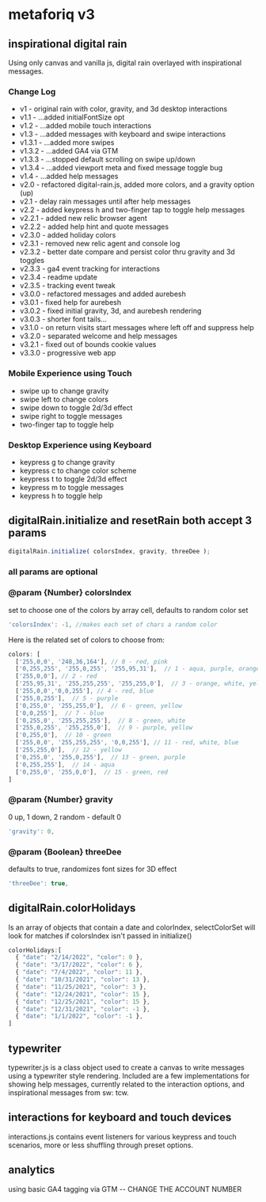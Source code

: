 # metaforiq v3

## inspirational digital rain

Using only canvas and vanilla js, digital rain overlayed with inspirational messages.

### Change Log

* v1 - original rain with color, gravity, and 3d desktop interactions
* v1.1 - ...added initialFontSize opt
* v1.2 - ...added mobile touch interactions
* v1.3 - ...added messages with keyboard and swipe interactions
* v1.3.1 - ...added more swipes
* v1.3.2 - ...added GA4 via GTM
* v1.3.3 - ...stopped default scrolling on swipe up/down
* v1.3.4 - ...added viewport meta and fixed message toggle bug
* v1.4 - ...added help messages
* v2.0 - refactored digital-rain.js, added more colors, and a gravity option (up)
* v2.1 - delay rain messages until after help messages
* v2.2 - added keypress h and two-finger tap to toggle help messages
* v2.2.1 - added new relic browser agent
* v2.2.2 - added help hint and quote messages
* v2.3.0 - added holiday colors
* v2.3.1 - removed new relic agent and console log
* v2.3.2 - better date compare and persist color thru gravity and 3d toggles
* v2.3.3 - ga4 event tracking for interactions
* v2.3.4 - readme update
* v2.3.5 - tracking event tweak
* v3.0.0 - refactored messages and added aurebesh
* v3.0.1 - fixed help for aurebesh
* v3.0.2 - fixed initial gravity, 3d, and aurebesh rendering
* v3.0.3 - shorter font tails...
* v3.1.0 - on return visits start messages where left off and suppress help
* v3.2.0 - separated welcome and help messages
* v3.2.1 - fixed out of bounds cookie values
* v3.3.0 - progressive web app

### Mobile Experience using Touch

* swipe up to change gravity
* swipe left to change colors
* swipe down to toggle 2d/3d effect
* swipe right to toggle messages
* two-finger tap to toggle help

### Desktop Experience using Keyboard

* keypress g to change gravity
* keypress c to change color scheme
* keypress t to toggle 2d/3d effect
* keypress m to toggle messages
* keypress h to toggle help

## digitalRain.initialize and resetRain both accept 3 params

```javascript
digitalRain.initialize( colorsIndex, gravity, threeDee );
```

### all params are optional

### @param {Number} colorsIndex

set to choose one of the colors by array cell, defaults to random color set

```javascript
'colorsIndex': -1, //makes each set of chars a random color
```

Here is the related set of colors to choose from:

```javascript
colors: [
  ['255,0,0', '248,36,164'], // 0 - red, pink
  ['0,255,255', '255,0,255', '255,95,31'],  // 1 - aqua, purple, orange
  ['255,0,0'], // 2 - red
  ['255,95,31', '255,255,255', '255,255,0'],  // 3 - orange, white, yellow
  ['255,0,0','0,0,255'], // 4 - red, blue
  ['255,0,255'],  // 5 - purple
  ['0,255,0', '255,255,0'],  // 6 - green, yellow
  ['0,0,255'],  // 7 - blue
  ['0,255,0', '255,255,255'],  // 8 - green, white
  ['255,0,255', '255,255,0'],  // 9 - purple, yellow
  ['0,255,0'],  // 10 - green
  ['255,0,0', '255,255,255', '0,0,255'], // 11 - red, white, blue
  ['255,255,0'],  // 12 - yellow
  ['0,255,0', '255,0,255'],  // 13 - green, purple
  ['0,255,255'],  // 14 - aqua
  ['0,255,0', '255,0,0'],  // 15 - green, red
]
```

### @param {Number} gravity

0 up, 1 down, 2 random - default 0

```javascript
'gravity': 0,
```

### @param {Boolean} threeDee

defaults to true, randomizes font sizes for 3D effect

```javascript
'threeDee': true,
```

## digitalRain.colorHolidays

Is an array of objects that contain a date and colorIndex, selectColorSet will look for matches if colorsIndex isn't passed in initialize()

```javascript
colorHolidays:[
  { "date": "2/14/2022", "color": 0 },
  { "date": "3/17/2022", "color": 6 },
  { "date": "7/4/2022", "color": 11 },
  { "date": "10/31/2021", "color": 13 },
  { "date": "11/25/2021", "color": 3 },
  { "date": "12/24/2021", "color": 15 },
  { "date": "12/25/2021", "color": 15 },
  { "date": "12/31/2021", "color": -1 },
  { "date": "1/1/2022", "color": -1 },
]
```

## typewriter

typewriter.js is a class object used to create a canvas to write messages using a typewriter style rendering.  Included are a few implementations for showing help messages, currently related to the interaction options, and inspirational messages from sw: tcw.

## interactions for keyboard and touch devices

interactions.js contains event listeners for various keypress and touch scenarios,
more or less shuffling through preset options.

## analytics

using basic GA4 tagging via GTM -- CHANGE THE ACCOUNT NUMBER
